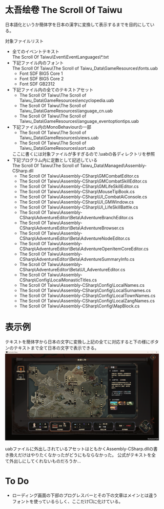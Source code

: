 # 太吾绘卷 The Scroll Of Taiwu
日本語化というか簡体字を日本の漢字に変換して表示するまでを目的にしている。


対象ファイルリスト
<ul>
  <li>
    全てのイベントテキスト<br>
    The Scroll Of Taiwu\Event\EventLanguages\*.txt
  </li>
  <li>
    下記ファイル内のフォント<br>
    The Scroll Of Taiwu\The Scroll of Taiwu_Data\GameResources\fonts.uab
    <ul>
      <li>Font SDF BIG5 Core 1</li>
      <li>Font SDF BIG5 Core 2</li>
      <li>Font SDF GB2312</li>
    </ul>
  </li>
  <li>
    下記ファイル内の全てのテキストアセット
    <ul>
      <li>The Scroll Of Taiwu\The Scroll of Taiwu_Data\GameResources\encyclopedia.uab</li>
      <li>The Scroll Of Taiwu\The Scroll of Taiwu_Data\GameResources\language_cn.uab</li>
      <li>The Scroll Of Taiwu\The Scroll of Taiwu_Data\GameResources\language_eventoptiontips.uab</li>
    </ul>
  </li>
  <li>
    下記ファイル内のMonoBehaviourの一部
    <ul>
      <li>The Scroll Of Taiwu\The Scroll of Taiwu_Data\GameResources\views.uab</li>
      <li>The Scroll Of Taiwu\The Scroll of Taiwu_Data\GameResources\sort.uab</li>
    </ul>
    ここに書くには対象ファイルが多すぎるので.\uabの各ディレクトリを参照
  </li>
  <li>
    下記プログラム内に定数として記述している<br>
    The Scroll Of Taiwu\The Scroll of Taiwu_Data\Managed\Assembly-CSharp.dll
    <ul>
      <li>The Scroll Of Taiwu\Assembly-CSharp\GMCombatEditor.cs</li>
      <li>The Scroll Of Taiwu\Assembly-CSharp\GMCombatSkillEditor.cs</li>
      <li>The Scroll Of Taiwu\Assembly-CSharp\GMLifeSkillEditor.cs</li>
      <li>The Scroll Of Taiwu\Assembly-CSharp\MouseTipBook.cs</li>
      <li>The Scroll Of Taiwu\Assembly-CSharp\UI_CombatAiConsole.cs</li>
      <li>The Scroll Of Taiwu\Assembly-CSharp\UI_GMWindow.cs</li>
      <li>The Scroll Of Taiwu\Assembly-CSharp\UI_LifeSkillBattle.cs</li>
      <li>The Scroll Of Taiwu\Assembly-CSharp\AdventureEditor\Beta\AdventureBranchEditor.cs</li>
      <li>The Scroll Of Taiwu\Assembly-CSharp\AdventureEditor\Beta\AdventureBrowser.cs</li>
      <li>The Scroll Of Taiwu\Assembly-CSharp\AdventureEditor\Beta\AdventureNodeEditor.cs</li>
      <li>The Scroll Of Taiwu\Assembly-CSharp\AdventureEditor\Beta\AdventureOpenItemCoreEditor.cs</li>
      <li>The Scroll Of Taiwu\Assembly-CSharp\AdventureEditor\Beta\AdventureSummaryInfo.cs</li>
      <li>The Scroll Of Taiwu\Assembly-CSharp\AdventureEditor\Beta\UI_AdventureEditor.cs</li>
      <li>The Scroll Of Taiwu\Assembly-CSharp\Config\LocalMonasticTitles.cs</li>
      <li>The Scroll Of Taiwu\Assembly-CSharp\Config\LocalNames.cs</li>
      <li>The Scroll Of Taiwu\Assembly-CSharp\Config\LocalSurnames.cs</li>
      <li>The Scroll Of Taiwu\Assembly-CSharp\Config\LocalTownNames.cs</li>
      <li>The Scroll Of Taiwu\Assembly-CSharp\Config\LocalZangNames.cs</li>
      <li>The Scroll Of Taiwu\Assembly-CSharp\Config\MapBlock.cs</li>
    </ul>
  </li>
</ul>

# 表示例
テキストを簡体字から日本の文字に変換し上記の全てに対応すると下の様にボタンのテキストまで全て日本の文字で表示できる。
<img src="./img/jpSample.png">

uabファイルに外出しされているアセットはともかくAssembly-CSharp.dllの書き換えだけはやりたくなかったがどうにもならなかった。
公式がテキストを全て外出しにしてくれないものだろうか…

# To Do
<ul>
  <li>
    ローディング画面の下部のプログレスバーとその下の文章はメインとは違うフォントを使っているらしく、ここだけ□に化けている。
  </li>
</ul>

